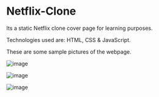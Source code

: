 # Netflix-Clone
Its a static Netflix clone cover page for learning purposes.

Technologies used are: HTML, CSS & JavaScript.

These are some sample pictures of the webpage.

![image](https://user-images.githubusercontent.com/66078898/130629041-88c221eb-3eab-4b07-bd14-abaac939ab81.png)

![image](https://user-images.githubusercontent.com/66078898/130629234-2084756c-1830-4827-87e1-4ce0e00d5649.png)

![image](https://user-images.githubusercontent.com/66078898/130629300-47ed9f8d-b758-4229-a9b6-6f580e60687f.png)

